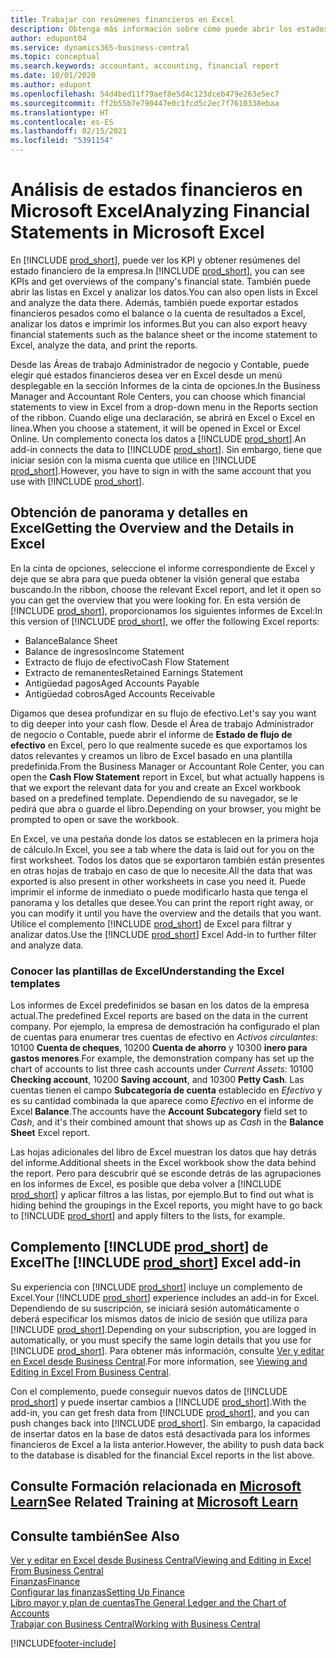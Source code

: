```yaml
---
title: Trabajar con resúmenes financieros en Excel
description: Obtenga más información sobre cómo puede abrir los estados financieros en Microsoft Excel desde Business Central, para un mejor análisis.
author: edupont04
ms.service: dynamics365-business-central
ms.topic: conceptual
ms.search.keywords: accountant, accounting, financial report
ms.date: 10/01/2020
ms.author: edupont
ms.openlocfilehash: 54d4bed11f79aef8e5d4c123dceb479e263e5ec7
ms.sourcegitcommit: ff2b55b7e790447e0c1fcd5c2ec7f7610338ebaa
ms.translationtype: HT
ms.contentlocale: es-ES
ms.lasthandoff: 02/15/2021
ms.locfileid: "5391154"
---
```

# <a name="analyzing-financial-statements-in-microsoft-excel"></a><span data-ttu-id="2e14c-103">Análisis de estados financieros en Microsoft Excel</span><span class="sxs-lookup"><span data-stu-id="2e14c-103">Analyzing Financial Statements in Microsoft Excel</span></span>

<span data-ttu-id="2e14c-104">En [!INCLUDE [prod_short](includes/prod_short.md)], puede ver los KPI y obtener resúmenes del estado financiero de la empresa.</span><span class="sxs-lookup"><span data-stu-id="2e14c-104">In [!INCLUDE [prod_short](includes/prod_short.md)], you can see KPIs and get overviews of the company's financial state.</span></span> <span data-ttu-id="2e14c-105">También puede abrir las listas en Excel y analizar los datos.</span><span class="sxs-lookup"><span data-stu-id="2e14c-105">You can also open lists in Excel and analyze the data there.</span></span> <span data-ttu-id="2e14c-106">Además, también puede exportar estados financieros pesados como el balance o la cuenta de resultados a Excel, analizar los datos e imprimir los informes.</span><span class="sxs-lookup"><span data-stu-id="2e14c-106">But you can also export heavy financial statements such as the balance sheet or the income statement to Excel, analyze the data, and print the reports.</span></span>  

<span data-ttu-id="2e14c-107">Desde las Áreas de trabajo Administrador de negocio y Contable, puede elegir qué estados financieros desea ver en Excel desde un menú desplegable en la sección Informes de la cinta de opciones.</span><span class="sxs-lookup"><span data-stu-id="2e14c-107">In the Business Manager and Accountant Role Centers, you can choose which financial statements to view in Excel from a drop-down menu in the Reports section of the ribbon.</span></span> <span data-ttu-id="2e14c-108">Cuando elige una declaración, se abrirá en Excel o Excel en línea.</span><span class="sxs-lookup"><span data-stu-id="2e14c-108">When you choose a statement, it will be opened in Excel or Excel Online.</span></span> <span data-ttu-id="2e14c-109">Un complemento conecta los datos a [!INCLUDE [prod_short](includes/prod_short.md)].</span><span class="sxs-lookup"><span data-stu-id="2e14c-109">An add-in connects the data to [!INCLUDE [prod_short](includes/prod_short.md)].</span></span> <span data-ttu-id="2e14c-110">Sin embargo, tiene que iniciar sesión con la misma cuenta que utilice en [!INCLUDE [prod_short](includes/prod_short.md)].</span><span class="sxs-lookup"><span data-stu-id="2e14c-110">However, you have to sign in with the same account that you use with [!INCLUDE [prod_short](includes/prod_short.md)].</span></span>  

## <a name="getting-the-overview-and-the-details-in-excel"></a><span data-ttu-id="2e14c-111">Obtención de panorama y detalles en Excel</span><span class="sxs-lookup"><span data-stu-id="2e14c-111">Getting the Overview and the Details in Excel</span></span>

<span data-ttu-id="2e14c-112">En la cinta de opciones, seleccione el informe correspondiente de Excel y deje que se abra para que pueda obtener la visión general que estaba buscando.</span><span class="sxs-lookup"><span data-stu-id="2e14c-112">In the ribbon, choose the relevant Excel report, and let it open so you can get the overview that you were looking for.</span></span> <span data-ttu-id="2e14c-113">En esta versión de [!INCLUDE [prod_short](includes/prod_short.md)], proporcionamos los siguientes informes de Excel:</span><span class="sxs-lookup"><span data-stu-id="2e14c-113">In this version of [!INCLUDE [prod_short](includes/prod_short.md)], we offer the following Excel reports:</span></span>

- <span data-ttu-id="2e14c-114">Balance</span><span class="sxs-lookup"><span data-stu-id="2e14c-114">Balance Sheet</span></span>  
- <span data-ttu-id="2e14c-115">Balance de ingresos</span><span class="sxs-lookup"><span data-stu-id="2e14c-115">Income Statement</span></span>  
- <span data-ttu-id="2e14c-116">Extracto de flujo de efectivo</span><span class="sxs-lookup"><span data-stu-id="2e14c-116">Cash Flow Statement</span></span>  
- <span data-ttu-id="2e14c-117">Extracto de remanentes</span><span class="sxs-lookup"><span data-stu-id="2e14c-117">Retained Earnings Statement</span></span>  
- <span data-ttu-id="2e14c-118">Antigüedad pagos</span><span class="sxs-lookup"><span data-stu-id="2e14c-118">Aged Accounts Payable</span></span>  
- <span data-ttu-id="2e14c-119">Antigüedad cobros</span><span class="sxs-lookup"><span data-stu-id="2e14c-119">Aged Accounts Receivable</span></span>  

<span data-ttu-id="2e14c-120">Digamos que desea profundizar en su flujo de efectivo.</span><span class="sxs-lookup"><span data-stu-id="2e14c-120">Let's say you want to dig deeper into your cash flow.</span></span> <span data-ttu-id="2e14c-121">Desde el Área de trabajo Administrador de negocio o Contable, puede abrir el informe de **Estado de flujo de efectivo** en Excel, pero lo que realmente sucede es que exportamos los datos relevantes y creamos un libro de Excel basado en una plantilla predefinida.</span><span class="sxs-lookup"><span data-stu-id="2e14c-121">From the Business Manager or Accountant Role Center, you can open the **Cash Flow Statement** report in Excel, but what actually happens is that we export the relevant data for you and create an Excel workbook based on a predefined template.</span></span> <span data-ttu-id="2e14c-122">Dependiendo de su navegador, se le pedirá que abra o guarde el libro.</span><span class="sxs-lookup"><span data-stu-id="2e14c-122">Depending on your browser, you might be prompted to open or save the workbook.</span></span>  

<span data-ttu-id="2e14c-123">En Excel, ve una pestaña donde los datos se establecen en la primera hoja de cálculo.</span><span class="sxs-lookup"><span data-stu-id="2e14c-123">In Excel, you see a tab where the data is laid out for you on the first worksheet.</span></span> <span data-ttu-id="2e14c-124">Todos los datos que se exportaron también están presentes en otras hojas de trabajo en caso de que lo necesite.</span><span class="sxs-lookup"><span data-stu-id="2e14c-124">All the data that was exported is also present in other worksheets in case you need it.</span></span> <span data-ttu-id="2e14c-125">Puede imprimir el informe de inmediato o puede modificarlo hasta que tenga el panorama y los detalles que desee.</span><span class="sxs-lookup"><span data-stu-id="2e14c-125">You can print the report right away, or you can modify it until you have the overview and the details that you want.</span></span> <span data-ttu-id="2e14c-126">Utilice el complemento [!INCLUDE [prod_short](includes/prod_short.md)] de Excel para filtrar y analizar datos.</span><span class="sxs-lookup"><span data-stu-id="2e14c-126">Use the [!INCLUDE [prod_short](includes/prod_short.md)] Excel Add-in to further filter and analyze data.</span></span>  

### <a name="understanding-the-excel-templates"></a><span data-ttu-id="2e14c-127">Conocer las plantillas de Excel</span><span class="sxs-lookup"><span data-stu-id="2e14c-127">Understanding the Excel templates</span></span>

<span data-ttu-id="2e14c-128">Los informes de Excel predefinidos se basan en los datos de la empresa actual.</span><span class="sxs-lookup"><span data-stu-id="2e14c-128">The predefined Excel reports are based on the data in the current company.</span></span> <span data-ttu-id="2e14c-129">Por ejemplo, la empresa de demostración ha configurado el plan de cuentas para enumerar tres cuentas de efectivo en *Activos circulantes*: 10100 **Cuenta de cheques**, 10200 **Cuenta de ahorro** y 10300 **inero para gastos menores**.</span><span class="sxs-lookup"><span data-stu-id="2e14c-129">For example, the demonstration company has set up the chart of accounts to list three cash accounts under *Current Assets*: 10100 **Checking account**, 10200 **Saving account**, and 10300 **Petty Cash**.</span></span> <span data-ttu-id="2e14c-130">Las cuentas tienen el campo **Subcategoría de cuenta** establecido en *Efectivo* y es su cantidad combinada la que aparece como *Efectivo* en el informe de Excel **Balance**.</span><span class="sxs-lookup"><span data-stu-id="2e14c-130">The accounts have the **Account Subcategory** field set to *Cash*, and it's their combined amount that shows up as *Cash* in the **Balance Sheet** Excel report.</span></span>  

<span data-ttu-id="2e14c-131">Las hojas adicionales del libro de Excel muestran los datos que hay detrás del informe.</span><span class="sxs-lookup"><span data-stu-id="2e14c-131">Additional sheets in the Excel workbook show the data behind the report.</span></span> <span data-ttu-id="2e14c-132">Pero para descubrir qué se esconde detrás de las agrupaciones en los informes de Excel, es posible que deba volver a [!INCLUDE [prod_short](includes/prod_short.md)] y aplicar filtros a las listas, por ejemplo.</span><span class="sxs-lookup"><span data-stu-id="2e14c-132">But to find out what is hiding behind the groupings in the Excel reports, you might have to go back to [!INCLUDE [prod_short](includes/prod_short.md)] and apply filters to the lists, for example.</span></span>  

## <a name="the-prod_short-excel-add-in"></a><span data-ttu-id="2e14c-133">Complemento [!INCLUDE [prod_short](includes/prod_short.md)] de Excel</span><span class="sxs-lookup"><span data-stu-id="2e14c-133">The [!INCLUDE [prod_short](includes/prod_short.md)] Excel add-in</span></span>

<span data-ttu-id="2e14c-134">Su experiencia con [!INCLUDE [prod_short](includes/prod_short.md)] incluye un complemento de Excel.</span><span class="sxs-lookup"><span data-stu-id="2e14c-134">Your [!INCLUDE [prod_short](includes/prod_short.md)] experience includes an add-in for Excel.</span></span> <span data-ttu-id="2e14c-135">Dependiendo de su suscripción, se iniciará sesión automáticamente o deberá especificar los mismos datos de inicio de sesión que utiliza para [!INCLUDE [prod_short](includes/prod_short.md)].</span><span class="sxs-lookup"><span data-stu-id="2e14c-135">Depending on your subscription, you are logged in automatically, or you must specify the same login details that you use for [!INCLUDE [prod_short](includes/prod_short.md)].</span></span> <span data-ttu-id="2e14c-136">Para obtener más información, consulte [Ver y editar en Excel desde Business Central](across-work-with-excel.md).</span><span class="sxs-lookup"><span data-stu-id="2e14c-136">For more information, see [Viewing and Editing in Excel From Business Central](across-work-with-excel.md).</span></span>  

<span data-ttu-id="2e14c-137">Con el complemento, puede conseguir nuevos datos de [!INCLUDE [prod_short](includes/prod_short.md)] y puede insertar cambios a [!INCLUDE [prod_short](includes/prod_short.md)].</span><span class="sxs-lookup"><span data-stu-id="2e14c-137">With the add-in, you can get fresh data from [!INCLUDE [prod_short](includes/prod_short.md)], and you can push changes back into [!INCLUDE [prod_short](includes/prod_short.md)].</span></span> <span data-ttu-id="2e14c-138">Sin embargo, la capacidad de insertar datos en la base de datos está desactivada para los informes financieros de Excel a la lista anterior.</span><span class="sxs-lookup"><span data-stu-id="2e14c-138">However, the ability to push data back to the database is disabled for the financial Excel reports in the list above.</span></span>  

## <a name="see-related-training-at-microsoft-learn"></a><span data-ttu-id="2e14c-139">Consulte Formación relacionada en [Microsoft Learn](/learn/modules/configure-powerbi-excel-dynamics-365-business-central/index)</span><span class="sxs-lookup"><span data-stu-id="2e14c-139">See Related Training at [Microsoft Learn](/learn/modules/configure-powerbi-excel-dynamics-365-business-central/index)</span></span>

## <a name="see-also"></a><span data-ttu-id="2e14c-140">Consulte también</span><span class="sxs-lookup"><span data-stu-id="2e14c-140">See Also</span></span>

[<span data-ttu-id="2e14c-141">Ver y editar en Excel desde Business Central</span><span class="sxs-lookup"><span data-stu-id="2e14c-141">Viewing and Editing in Excel From Business Central</span></span>](across-work-with-excel.md)  
[<span data-ttu-id="2e14c-142">Finanzas</span><span class="sxs-lookup"><span data-stu-id="2e14c-142">Finance</span></span>](finance.md)  
[<span data-ttu-id="2e14c-143">Configurar las finanzas</span><span class="sxs-lookup"><span data-stu-id="2e14c-143">Setting Up Finance</span></span>](finance-setup-finance.md)  
[<span data-ttu-id="2e14c-144">Libro mayor y plan de cuentas</span><span class="sxs-lookup"><span data-stu-id="2e14c-144">The General Ledger and the Chart of Accounts</span></span>](finance-general-ledger.md)  
[<span data-ttu-id="2e14c-145">Trabajar con Business Central</span><span class="sxs-lookup"><span data-stu-id="2e14c-145">Working with Business Central</span></span>](ui-work-product.md)  


[!INCLUDE[footer-include](includes/footer-banner.md)]